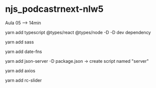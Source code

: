 # njs_podcastrnext-nlw5

Aula 05 --> 14min

yarn add typescript @types/react @types/node -D 
-D dev dependency

yarn add sass

yarn add date-fns

yarn add json-server -D
package.json -> create script named "server"


yarn add axios

yarn add rc-slider